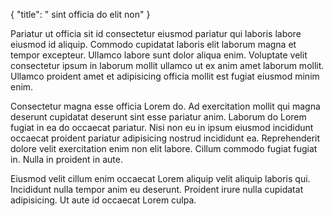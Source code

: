 {
  "title": " sint officia do elit non"
}

Pariatur ut officia sit id consectetur eiusmod pariatur qui laboris labore eiusmod id aliquip. Commodo cupidatat laboris elit laborum magna et tempor excepteur. Ullamco labore sunt dolor aliqua enim. Voluptate velit consectetur ipsum in laborum mollit ullamco ut ex anim amet laborum mollit. Ullamco proident amet et adipisicing officia mollit est fugiat eiusmod minim enim.

Consectetur magna esse officia Lorem do. Ad exercitation mollit qui magna deserunt cupidatat deserunt sint esse pariatur anim. Laborum do Lorem fugiat in ea do occaecat pariatur. Nisi non eu in ipsum eiusmod incididunt occaecat proident pariatur adipisicing nostrud incididunt ea. Reprehenderit dolore velit exercitation enim non elit labore. Cillum commodo fugiat fugiat in. Nulla in proident in aute.

Eiusmod velit cillum enim occaecat Lorem aliquip velit aliquip laboris qui. Incididunt nulla tempor anim eu deserunt. Proident irure nulla cupidatat adipisicing. Ut aute id occaecat Lorem culpa.